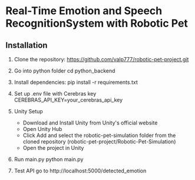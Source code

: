# Real-Time Emotion and Speech RecognitionSystem with Robotic Pet

## Installation

1. Clone the repository: https://github.com/valp777/robotic-pet-project.git

2. Go into python folder 
cd python_backend

3. Install dependencies:
pip install -r requirements.txt

4. Set up .env file with Cerebras key 
CEREBRAS_API_KEY=your_cerebras_api_key

5. Unity Setup
    - Download and Install Unity from Unity's official website
    - Open Unity Hub
    - Click Add and select the robotic-pet-simulation folder from the cloned repository (robotic-pet-project/Robotic-Pet-Simulation)
    - Open the project in Unity

6. Run main.py
python main.py

7. Test API
go to http://localhost:5000/detected_emotion
